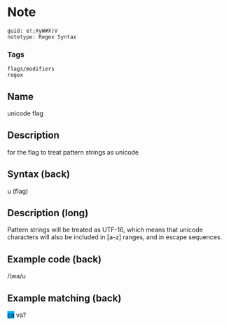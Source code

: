 # Note
```
guid: e!;XyW#X)V
notetype: Regex Syntax
```

### Tags
```
flags/modifiers
regex
```

## Name
unicode flag

## Description
for the flag to treat pattern strings as unicode

## Syntax (back)
<div>
  u (flag)
</div>

## Description (long)
Pattern strings will be treated as UTF-16, which means that unicode characters will also be included in [a-z] ranges, and in escape sequences.

## Example code (back)
/\wa/u

## Example matching (back)
<span style="background-color: rgb(0, 170, 255);">ça</span> va?
